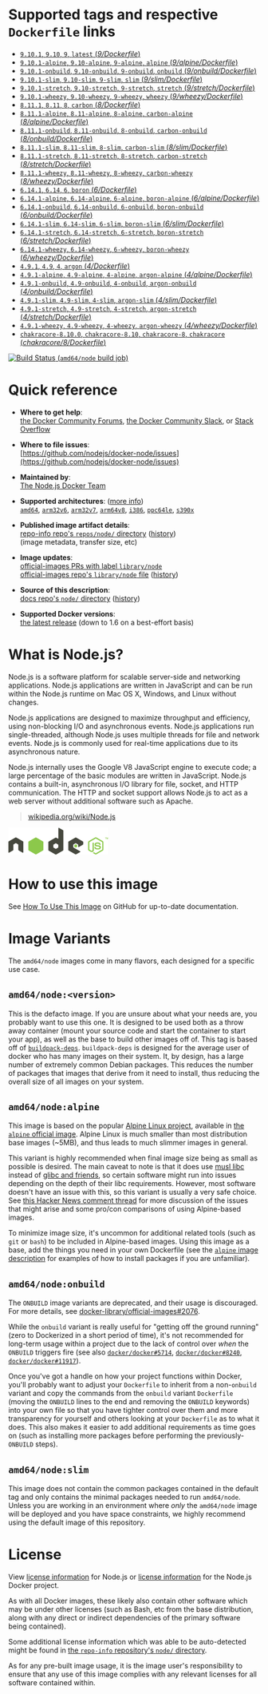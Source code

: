 <!--

********************************************************************************

WARNING:

    DO NOT EDIT "node/README.md"

    IT IS AUTO-GENERATED

    (from the other files in "node/" combined with a set of templates)

********************************************************************************

-->

# Supported tags and respective `Dockerfile` links

-	[`9.10.1`, `9.10`, `9`, `latest` (*9/Dockerfile*)](https://github.com/nodejs/docker-node/blob/d5badac9d19e01d12d446a556c344aba66ed6b96/9/Dockerfile)
-	[`9.10.1-alpine`, `9.10-alpine`, `9-alpine`, `alpine` (*9/alpine/Dockerfile*)](https://github.com/nodejs/docker-node/blob/d5badac9d19e01d12d446a556c344aba66ed6b96/9/alpine/Dockerfile)
-	[`9.10.1-onbuild`, `9.10-onbuild`, `9-onbuild`, `onbuild` (*9/onbuild/Dockerfile*)](https://github.com/nodejs/docker-node/blob/d5badac9d19e01d12d446a556c344aba66ed6b96/9/onbuild/Dockerfile)
-	[`9.10.1-slim`, `9.10-slim`, `9-slim`, `slim` (*9/slim/Dockerfile*)](https://github.com/nodejs/docker-node/blob/d5badac9d19e01d12d446a556c344aba66ed6b96/9/slim/Dockerfile)
-	[`9.10.1-stretch`, `9.10-stretch`, `9-stretch`, `stretch` (*9/stretch/Dockerfile*)](https://github.com/nodejs/docker-node/blob/d5badac9d19e01d12d446a556c344aba66ed6b96/9/stretch/Dockerfile)
-	[`9.10.1-wheezy`, `9.10-wheezy`, `9-wheezy`, `wheezy` (*9/wheezy/Dockerfile*)](https://github.com/nodejs/docker-node/blob/d5badac9d19e01d12d446a556c344aba66ed6b96/9/wheezy/Dockerfile)
-	[`8.11.1`, `8.11`, `8`, `carbon` (*8/Dockerfile*)](https://github.com/nodejs/docker-node/blob/b3ca6573b5c179148b446107386ae96ac6204ad3/8/Dockerfile)
-	[`8.11.1-alpine`, `8.11-alpine`, `8-alpine`, `carbon-alpine` (*8/alpine/Dockerfile*)](https://github.com/nodejs/docker-node/blob/b3ca6573b5c179148b446107386ae96ac6204ad3/8/alpine/Dockerfile)
-	[`8.11.1-onbuild`, `8.11-onbuild`, `8-onbuild`, `carbon-onbuild` (*8/onbuild/Dockerfile*)](https://github.com/nodejs/docker-node/blob/b3ca6573b5c179148b446107386ae96ac6204ad3/8/onbuild/Dockerfile)
-	[`8.11.1-slim`, `8.11-slim`, `8-slim`, `carbon-slim` (*8/slim/Dockerfile*)](https://github.com/nodejs/docker-node/blob/b3ca6573b5c179148b446107386ae96ac6204ad3/8/slim/Dockerfile)
-	[`8.11.1-stretch`, `8.11-stretch`, `8-stretch`, `carbon-stretch` (*8/stretch/Dockerfile*)](https://github.com/nodejs/docker-node/blob/b3ca6573b5c179148b446107386ae96ac6204ad3/8/stretch/Dockerfile)
-	[`8.11.1-wheezy`, `8.11-wheezy`, `8-wheezy`, `carbon-wheezy` (*8/wheezy/Dockerfile*)](https://github.com/nodejs/docker-node/blob/b3ca6573b5c179148b446107386ae96ac6204ad3/8/wheezy/Dockerfile)
-	[`6.14.1`, `6.14`, `6`, `boron` (*6/Dockerfile*)](https://github.com/nodejs/docker-node/blob/987139fc2385fc985aaa2545f7aeeef255eced79/6/Dockerfile)
-	[`6.14.1-alpine`, `6.14-alpine`, `6-alpine`, `boron-alpine` (*6/alpine/Dockerfile*)](https://github.com/nodejs/docker-node/blob/987139fc2385fc985aaa2545f7aeeef255eced79/6/alpine/Dockerfile)
-	[`6.14.1-onbuild`, `6.14-onbuild`, `6-onbuild`, `boron-onbuild` (*6/onbuild/Dockerfile*)](https://github.com/nodejs/docker-node/blob/987139fc2385fc985aaa2545f7aeeef255eced79/6/onbuild/Dockerfile)
-	[`6.14.1-slim`, `6.14-slim`, `6-slim`, `boron-slim` (*6/slim/Dockerfile*)](https://github.com/nodejs/docker-node/blob/987139fc2385fc985aaa2545f7aeeef255eced79/6/slim/Dockerfile)
-	[`6.14.1-stretch`, `6.14-stretch`, `6-stretch`, `boron-stretch` (*6/stretch/Dockerfile*)](https://github.com/nodejs/docker-node/blob/987139fc2385fc985aaa2545f7aeeef255eced79/6/stretch/Dockerfile)
-	[`6.14.1-wheezy`, `6.14-wheezy`, `6-wheezy`, `boron-wheezy` (*6/wheezy/Dockerfile*)](https://github.com/nodejs/docker-node/blob/987139fc2385fc985aaa2545f7aeeef255eced79/6/wheezy/Dockerfile)
-	[`4.9.1`, `4.9`, `4`, `argon` (*4/Dockerfile*)](https://github.com/nodejs/docker-node/blob/f56c21260109ad432ec3ea5ba96dbd3b9daa4ea7/4/Dockerfile)
-	[`4.9.1-alpine`, `4.9-alpine`, `4-alpine`, `argon-alpine` (*4/alpine/Dockerfile*)](https://github.com/nodejs/docker-node/blob/f56c21260109ad432ec3ea5ba96dbd3b9daa4ea7/4/alpine/Dockerfile)
-	[`4.9.1-onbuild`, `4.9-onbuild`, `4-onbuild`, `argon-onbuild` (*4/onbuild/Dockerfile*)](https://github.com/nodejs/docker-node/blob/f56c21260109ad432ec3ea5ba96dbd3b9daa4ea7/4/onbuild/Dockerfile)
-	[`4.9.1-slim`, `4.9-slim`, `4-slim`, `argon-slim` (*4/slim/Dockerfile*)](https://github.com/nodejs/docker-node/blob/f56c21260109ad432ec3ea5ba96dbd3b9daa4ea7/4/slim/Dockerfile)
-	[`4.9.1-stretch`, `4.9-stretch`, `4-stretch`, `argon-stretch` (*4/stretch/Dockerfile*)](https://github.com/nodejs/docker-node/blob/f56c21260109ad432ec3ea5ba96dbd3b9daa4ea7/4/stretch/Dockerfile)
-	[`4.9.1-wheezy`, `4.9-wheezy`, `4-wheezy`, `argon-wheezy` (*4/wheezy/Dockerfile*)](https://github.com/nodejs/docker-node/blob/f56c21260109ad432ec3ea5ba96dbd3b9daa4ea7/4/wheezy/Dockerfile)
-	[`chakracore-8.10.0`, `chakracore-8.10`, `chakracore-8`, `chakracore` (*chakracore/8/Dockerfile*)](https://github.com/nodejs/docker-node/blob/fb8c0910205944cb81b8bae291f72a4a54eb2426/chakracore/8/Dockerfile)

[![Build Status](https://doi-janky.infosiftr.net/job/multiarch/job/amd64/job/node/badge/icon) (`amd64/node` build job)](https://doi-janky.infosiftr.net/job/multiarch/job/amd64/job/node/)

# Quick reference

-	**Where to get help**:  
	[the Docker Community Forums](https://forums.docker.com/), [the Docker Community Slack](https://blog.docker.com/2016/11/introducing-docker-community-directory-docker-community-slack/), or [Stack Overflow](https://stackoverflow.com/search?tab=newest&q=docker)

-	**Where to file issues**:  
	[https://github.com/nodejs/docker-node/issues](https://github.com/nodejs/docker-node/issues)

-	**Maintained by**:  
	[The Node.js Docker Team](https://github.com/nodejs/docker-node)

-	**Supported architectures**: ([more info](https://github.com/docker-library/official-images#architectures-other-than-amd64))  
	[`amd64`](https://hub.docker.com/r/amd64/node/), [`arm32v6`](https://hub.docker.com/r/arm32v6/node/), [`arm32v7`](https://hub.docker.com/r/arm32v7/node/), [`arm64v8`](https://hub.docker.com/r/arm64v8/node/), [`i386`](https://hub.docker.com/r/i386/node/), [`ppc64le`](https://hub.docker.com/r/ppc64le/node/), [`s390x`](https://hub.docker.com/r/s390x/node/)

-	**Published image artifact details**:  
	[repo-info repo's `repos/node/` directory](https://github.com/docker-library/repo-info/blob/master/repos/node) ([history](https://github.com/docker-library/repo-info/commits/master/repos/node))  
	(image metadata, transfer size, etc)

-	**Image updates**:  
	[official-images PRs with label `library/node`](https://github.com/docker-library/official-images/pulls?q=label%3Alibrary%2Fnode)  
	[official-images repo's `library/node` file](https://github.com/docker-library/official-images/blob/master/library/node) ([history](https://github.com/docker-library/official-images/commits/master/library/node))

-	**Source of this description**:  
	[docs repo's `node/` directory](https://github.com/docker-library/docs/tree/master/node) ([history](https://github.com/docker-library/docs/commits/master/node))

-	**Supported Docker versions**:  
	[the latest release](https://github.com/docker/docker-ce/releases/latest) (down to 1.6 on a best-effort basis)

# What is Node.js?

Node.js is a software platform for scalable server-side and networking applications. Node.js applications are written in JavaScript and can be run within the Node.js runtime on Mac OS X, Windows, and Linux without changes.

Node.js applications are designed to maximize throughput and efficiency, using non-blocking I/O and asynchronous events. Node.js applications run single-threaded, although Node.js uses multiple threads for file and network events. Node.js is commonly used for real-time applications due to its asynchronous nature.

Node.js internally uses the Google V8 JavaScript engine to execute code; a large percentage of the basic modules are written in JavaScript. Node.js contains a built-in, asynchronous I/O library for file, socket, and HTTP communication. The HTTP and socket support allows Node.js to act as a web server without additional software such as Apache.

> [wikipedia.org/wiki/Node.js](https://en.wikipedia.org/wiki/Node.js)

![logo](https://raw.githubusercontent.com/docker-library/docs/01c12653951b2fe592c1f93a13b4e289ada0e3a1/node/logo.png)

# How to use this image

See [How To Use This Image](https://github.com/nodejs/docker-node/blob/master/README.md#how-to-use-this-image) on GitHub for up-to-date documentation.

# Image Variants

The `amd64/node` images come in many flavors, each designed for a specific use case.

## `amd64/node:<version>`

This is the defacto image. If you are unsure about what your needs are, you probably want to use this one. It is designed to be used both as a throw away container (mount your source code and start the container to start your app), as well as the base to build other images off of. This tag is based off of [`buildpack-deps`](https://registry.hub.docker.com/_/buildpack-deps/). `buildpack-deps` is designed for the average user of docker who has many images on their system. It, by design, has a large number of extremely common Debian packages. This reduces the number of packages that images that derive from it need to install, thus reducing the overall size of all images on your system.

## `amd64/node:alpine`

This image is based on the popular [Alpine Linux project](http://alpinelinux.org), available in [the `alpine` official image](https://hub.docker.com/_/alpine). Alpine Linux is much smaller than most distribution base images (~5MB), and thus leads to much slimmer images in general.

This variant is highly recommended when final image size being as small as possible is desired. The main caveat to note is that it does use [musl libc](http://www.musl-libc.org) instead of [glibc and friends](http://www.etalabs.net/compare_libcs.html), so certain software might run into issues depending on the depth of their libc requirements. However, most software doesn't have an issue with this, so this variant is usually a very safe choice. See [this Hacker News comment thread](https://news.ycombinator.com/item?id=10782897) for more discussion of the issues that might arise and some pro/con comparisons of using Alpine-based images.

To minimize image size, it's uncommon for additional related tools (such as `git` or `bash`) to be included in Alpine-based images. Using this image as a base, add the things you need in your own Dockerfile (see the [`alpine` image description](https://hub.docker.com/_/alpine/) for examples of how to install packages if you are unfamiliar).

## `amd64/node:onbuild`

The `ONBUILD` image variants are deprecated, and their usage is discouraged. For more details, see [docker-library/official-images#2076](https://github.com/docker-library/official-images/issues/2076).

While the `onbuild` variant is really useful for "getting off the ground running" (zero to Dockerized in a short period of time), it's not recommended for long-term usage within a project due to the lack of control over *when* the `ONBUILD` triggers fire (see also [`docker/docker#5714`](https://github.com/docker/docker/issues/5714), [`docker/docker#8240`](https://github.com/docker/docker/issues/8240), [`docker/docker#11917`](https://github.com/docker/docker/issues/11917)).

Once you've got a handle on how your project functions within Docker, you'll probably want to adjust your `Dockerfile` to inherit from a non-`onbuild` variant and copy the commands from the `onbuild` variant `Dockerfile` (moving the `ONBUILD` lines to the end and removing the `ONBUILD` keywords) into your own file so that you have tighter control over them and more transparency for yourself and others looking at your `Dockerfile` as to what it does. This also makes it easier to add additional requirements as time goes on (such as installing more packages before performing the previously-`ONBUILD` steps).

## `amd64/node:slim`

This image does not contain the common packages contained in the default tag and only contains the minimal packages needed to run `amd64/node`. Unless you are working in an environment where *only* the `amd64/node` image will be deployed and you have space constraints, we highly recommend using the default image of this repository.

# License

View [license information](https://github.com/nodejs/node/blob/master/LICENSE) for Node.js or [license information](https://github.com/nodejs/docker-node/blob/master/LICENSE) for the Node.js Docker project.

As with all Docker images, these likely also contain other software which may be under other licenses (such as Bash, etc from the base distribution, along with any direct or indirect dependencies of the primary software being contained).

Some additional license information which was able to be auto-detected might be found in [the `repo-info` repository's `node/` directory](https://github.com/docker-library/repo-info/tree/master/repos/node).

As for any pre-built image usage, it is the image user's responsibility to ensure that any use of this image complies with any relevant licenses for all software contained within.

